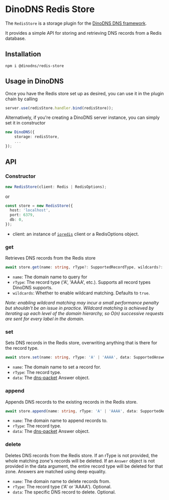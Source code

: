 # DinoDNS Redis Store

The `RedisStore` is a storage plugin for the [DinoDNS DNS framework](https://github.com/jafayer/dinodns).

It provides a simple API for storing and retrieving DNS records from a Redis database.

## Installation

`npm i @dinodns/redis-store`

## Usage in DinoDNS

Once you have the Redis store set up as desired, you can use it in the plugin chain by calling

```typescript
server.use(redisStore.handler.bind(redisStore));
```

Alternatively, if you're creating a DinoDNS server instance, you can simply set it in constructor

```typescript
new DinoDNS({
    storage: redisStore,
    ...
});
```

## API

### Constructor

```typescript
new RedisStore(client: Redis | RedisOptions);
```

or

```typescript
const store = new RedisStore({
  host: 'localhost',
  port: 6379,
  db: 0,
});
```

- client: an instance of [`ioredis`](https://github.com/redis/ioredis) client or a RedisOptions object.

### get

Retrieves DNS records from the Redis store

```typescript
await store.get(name: string, rType?: SupportedRecordType, wildcards?: boolean)
```

- `name`: The domain name to query for
- `rType`: The record type ('A', 'AAAA', etc.). Supports all record types DinoDNS supports.
- `wildcards`: Whether to enable wildcard matching. Defaults to `true`.

_Note: enabling wildcard matching may incur a small performance penalty but shouldn't be an issue in practice. Wildcard matching is achieved by iterating up each level of the domain hierarchy, so O(n) successive requests are sent for every label in the domain._

### set

Sets DNS records in the Redis store, overwriting anything that is there for the record type.

```typescript
await store.set(name: string, rType: 'A' | 'AAAA', data: SupportedAnswer | SupportedAnswer[]);
```

- `name`: The domain name to set a record for.
- `rType`: The record type.
- `data`: The [dns-packet](https://github.com/mafintosh/dns-packet) Answer object.

### append

Appends DNS records to the existing records in the Redis store.

```typescript
await store.append(name: string, rType: 'A' | 'AAAA', data: SupportedAnswer);
```

- `name`: The domain name to append records to.
- `rType`: The record type.
- `data`: The [dns-packet](https://github.com/mafintosh/dns-packet) Answer object.

### delete

Deletes DNS records from the Redis store. If an rType is not provided, the whole matching zone's records will be deleted. If an `Answer` object is not provided in the data argument, the entire record type will be deleted for that zone. Answers are matched using deep equality.

- `name`: The domain name to delete records from.
- `rType`: The record type ('A' or 'AAAA'). Optional.
- `data`: The specific DNS record to delete. Optional.
